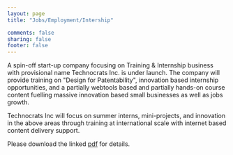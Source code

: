 ```yaml
---
layout: page
title: "Jobs/Employment/Intership"

comments: false
sharing: false
footer: false
---
```

<p>A spin-off start-up company focusing on Training & Internship business with provisional name Technocrats Inc. is under launch. The company will provide training on "Design for Patentability", innovation based internship opportunities, and a partially webtools based and partially hands-on course content fuelling massive innovation based small businesses as well as jobs growth.</p>
<p>Technocrats Inc will focus on summer interns, mini-projects, and innovation in the above areas through training at international scale with internet based content delivery support.</p>
<p>Please download the linked <a href="{{ root_url }}/uploads/TDCC_poster.pdf">pdf</a> for details.</p>
